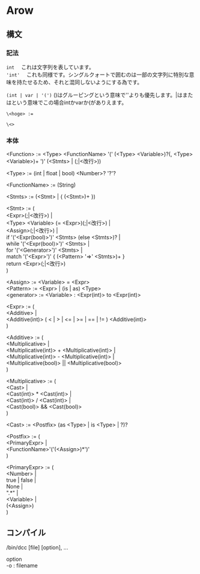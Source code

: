 # Arow

## 構文
### 記法

`
int  
`
これは文字列を表しています。  
`
'int'  
`
これも同様です。シングルクォートで囲むのは一部の文字列に特別な意味を持たせるため、それと混同しないようにする為です。  
  
`
(int | var | '(')
`
()はグルーピングという意味で''よりも優先します。|はまたはという意味でこの場合intかvarか(がありえます。  
  
`
\<hoge> :=
`
  
`
\<>
`
  
### 本体
  
\<Function> := \<Type> \<FunctionName> '(' (\<Type> \<Variable>)?(, \<Type> \<Variable>)+ ')' (\<Stmts> | (;|<改行>))  
  
\<Type> := (int | float | bool) \<Number>? '?'?  
  
\<FunctionName> := (String)  
  
\<Stmts> := (\<Stmt> | { (\<Stmt>)+ })  
  
\<Stmt> := (  
\<Expr>(;|<改行>) |  
\<Type> \<Variable> (= \<Expr>)(;|<改行>) |  
\<Assign>(;|<改行>) |  
if '('\<Expr(bool)>')' \<Stmts> (else \<Stmts>)?  |  
while '('\<Expr(bool)>')' \<Stmts> |  
for '('\<Generator>')' \<Stmts> |  
match '('\<Expr>')' { (\<Pattern> '=>' \<Stmts>)+ }  
return \<Expr>(;|<改行>)  
)  
  
\<Assign> := \<Variable> = \<Expr>  
\<Pattern> := \<Expr> | (is | as) \<Type>  
\<generator> := \<Variable> : \<Expr(int)> to \<Expr(int)>  
  
\<Expr> := (  
\<Additive> |  
\<Additive(int)> ( < | > | <= | >= | == | != ) \<Additive(int)>  
)  
  
\<Additive> := (  
\<Multiplicative> |  
\<Multiplicative(int)> + \<Multiplicative(int)> |  
\<Multiplicative(int)> - \<Multiplicative(int)> |  
\<Multiplicative(bool)> || \<Multiplicative(bool)>  
)  
  
\<Multiplicative> := (  
\<Cast> |  
\<Cast(int)> * \<Cast(int)> |  
\<Cast(int)> / \<Cast(int)> |  
\<Cast(bool)> && \<Cast(bool)>  
)  
  
\<Cast> := \<Postfix> (as \<Type> | is \<Type> | ?)?  
  
\<Postfix> := (  
\<PrimaryExpr> |  
\<FunctionName>'('(\<Assign>)*')'  
)  
  
\<PrimaryExpr> := (  
\<Number> |  
true | false |  
None |  
".*" |  
\<Variable> |  
(\<Assign>)  
)  
  
  
## コンパイル
/bin/dcc [file] [option], ...  
  
option  
-o : filename  
